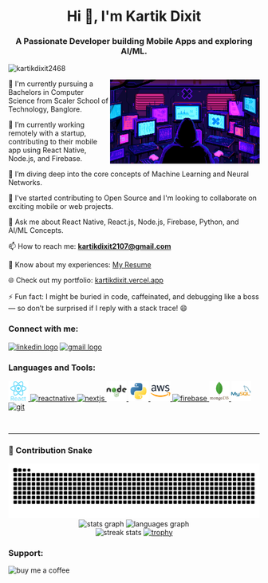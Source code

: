 <h1 align="center">Hi 👋, I'm Kartik Dixit</h1>
<h3 align="center">A Passionate Developer building Mobile Apps and exploring AI/ML.</h3>

<p align="left"> <img src="https://komarev.com/ghpvc/?username=kartikdixit2468&label=Profile%20views&color=0e75b6&style=flat" alt="kartikdixit2468" /> </p>

<img src="https://github.com/Kartikdixit2468/Kartikdixit2468/blob/main/programmer_1.gif?raw=true" alt="kartikdixit" align="right" width="300px" />

🏫 I'm currently pursuing a Bachelors in Computer Science from Scaler School of Technology, Banglore.

🔭 I’m currently working remotely with a startup, contributing to their mobile app using React Native, Node.js, and Firebase.

🌱 I’m diving deep into the core concepts of Machine Learning and Neural Networks.

🤝 I've started contributing to Open Source and I'm looking to collaborate on exciting mobile or web projects.

💬 Ask me about React Native, React.js, Node.js, Firebase, Python, and AI/ML Concepts.

📫 How to reach me: **[kartikdixit2107@gmail.com](mailto:kartikdixit2107@gmail.com)**

📄 Know about my experiences: [My Resume](#)

🌐 Check out my portfolio: [kartikdixit.vercel.app](https://kartikdixit.vercel.app)

⚡ Fun fact: I might be buried in code, caffeinated, and debugging like a boss — so don’t be surprised if I reply with a stack trace! 😄

<h3 align="left">Connect with me:</h3>
<p align="left">
<a href="https://linkedin.com/in/kartik-dixit-650b60260" target="_blank"><img align="center" src="https://img.shields.io/static/v1?message=LinkedIn&logo=linkedin&label=&color=0077B5&logoColor=white&labelColor=&style=for-the-badge" height="35" alt="linkedin logo" /></a>
<a href="mailto:kartikdixit2107@gmail.com" target="_blank"><img align="center" src="https://img.shields.io/static/v1?message=Gmail&logo=gmail&label=&color=D14836&logoColor=white&labelColor=&style=for-the-badge" height="35" alt="gmail logo" /></a>
</p>

<h3 align="left">Languages and Tools:</h3>
<p align="left">
<a href="https://reactjs.org/" target="_blank" rel="noreferrer"> <img src="https://raw.githubusercontent.com/devicons/devicon/master/icons/react/react-original-wordmark.svg" alt="react" width="40" height="40"/> </a>
<a href="https://reactnative.dev/" target="_blank" rel="noreferrer"> <img src="https://reactnative.dev/img/header_logo.svg" alt="reactnative" width="40" height="40"/> </a>
<a href="https://nextjs.org/" target="_blank" rel="noreferrer"> <img src="https://cdn.worldvectorlogo.com/logos/nextjs-2.svg" alt="nextjs" width="40" height="40"/> </a>
<a href="https://nodejs.org" target="_blank" rel="noreferrer"> <img src="https://raw.githubusercontent.com/devicons/devicon/master/icons/nodejs/nodejs-original-wordmark.svg" alt="nodejs" width="40" height="40"/> </a>
<a href="https://www.python.org" target="_blank" rel="noreferrer"> <img src="https://raw.githubusercontent.com/devicons/devicon/master/icons/python/python-original.svg" alt="python" width="40" height="40"/> </a>
<a href="https://aws.amazon.com" target="_blank" rel="noreferrer"> <img src="https://raw.githubusercontent.com/devicons/devicon/master/icons/amazonwebservices/amazonwebservices-original-wordmark.svg" alt="aws" width="40" height="40"/> </a>
<a href="https://firebase.google.com/" target="_blank" rel="noreferrer"> <img src="https://www.vectorlogo.zone/logos/firebase/firebase-icon.svg" alt="firebase" width="40" height="40"/> </a>
<a href="https://www.mongodb.com/" target="_blank" rel="noreferrer"> <img src="https://raw.githubusercontent.com/devicons/devicon/master/icons/mongodb/mongodb-original-wordmark.svg" alt="mongodb" width="40" height="40"/> </a>
<a href="https://www.mysql.com/" target="_blank" rel="noreferrer"> <img src="https://raw.githubusercontent.com/devicons/devicon/master/icons/mysql/mysql-original-wordmark.svg" alt="mysql" width="40" height="40"/> </a>
<a href="https://git-scm.com/" target="_blank" rel="noreferrer"> <img src="https://www.vectorlogo.zone/logos/git-scm/git-scm-icon.svg" alt="git" width="40" height="40"/> </a>
</p>

<!-- <details>
<summary><b>My Projects</b></summary>
<table>
<thead>
<tr>
<th>Project Name</th>
<th>Skills Used</th>
<th>Description</th>
<th>Link</th>
</tr>
</thead>
<tbody>
<tr>
<td>Project 1</td>
<td>React Native, Firebase</td>
<td>A short description of your project.</td>
<td><a href="#">View Project</a></td>
</tr>
<tr>
<td>Project 2</td>
<td>Next.js, Node.js, MongoDB</td>
<td>A short description of your project.</td>
<td><a href="#">View Project</a></td>
</tr>
<tr>
<td>Project 3</td>
<td>Python, AI/ML</td>
<td>A short description of your project.</td>
<td><a href="#">View Project</a></td>
</tr>
</tbody>
</table>
</details> -->

<br clear="both">

---

### 🐍 Contribution Snake

<picture>
  <source media="(prefers-color-scheme: dark)" srcset="https://raw.githubusercontent.com/Kartikdixit2468/Kartikdixit2468/output/snake-dark.svg" />
  <source media="(prefers-color-scheme: light)" srcset="https://raw.githubusercontent.com/Kartikdixit2468/Kartikdixit2468/output/snake.svg" />
  <img alt="github-snake" src="https://raw.githubusercontent.com/Kartikdixit2468/Kartikdixit2468/output/snake.svg" />
</picture>


<div align="center">
<img src="https://github-readme-stats.vercel.app/api?username=kartikdixit2468&hide_title=false&hide_rank=true&show_icons=true&include_all_commits=true&count_private=true&disable_animations=false&theme=dracula&locale=en&hide_border=false" height="150" alt="stats graph"  />
<img src="https://github-readme-stats.vercel.app/api/top-langs?username=kartikdixit2468&locale=en&hide_title=false&layout=compact&card_width=320&langs_count=5&theme=dracula&hide_border=false" height="150" alt="languages graph"  />
</div>

<div align="center">
<img src="https://github-readme-streak-stats.herokuapp.com?user=kartikdixit2468&theme=dracula" alt="streak stats" />
<a href="https://github.com/ryo-ma/github-profile-trophy">
<img src="https://github-profile-trophy.vercel.app/?username=kartikdixit2468&theme=dracula&column=5" alt="trophy" />
</a>
</div>

<h3 align="left">Support:</h3>
<p><a href="https://www.buymeacoffee.com/kartikdixit"> <img align="left" src="https://cdn.buymeacoffee.com/buttons/v2/default-yellow.png" height="50" width="210" alt="buy me a coffee" /></a></p><br><br>
